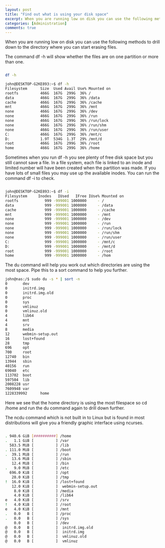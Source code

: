 ```yaml
---
layout: post
title: "Find out what is using your disk space"
excerpt: When you are running low on disk you can use the following methods to drill down to the directory where you can start erasing files.
categories: [Administration]
comments: true
---
```


When you are running low on disk you can use the following methods to drill down to the directory where you can start erasing files.

The command df -h will show whether the files are on one partition or more than one.  

```bash

df -h

john@DESKTOP-G2KE893:~$ df -h
Filesystem      Size  Used Avail Use% Mounted on
rootfs          466G  167G  299G  36% /
data            466G  167G  299G  36% /data
cache           466G  167G  299G  36% /cache
mnt             466G  167G  299G  36% /mnt
none            466G  167G  299G  36% /dev
none            466G  167G  299G  36% /run
none            466G  167G  299G  36% /run/lock
none            466G  167G  299G  36% /run/shm
none            466G  167G  299G  36% /run/user
C:              466G  167G  299G  36% /mnt/c
D:              1.9T  534G  1.3T  29% /mnt/d
root            466G  167G  299G  36% /root
home            466G  167G  299G  36% /home

```

Sometimes when you run df -h you see plenty of free disk space but you still cannot save a file. In a file system, each file is linked to an inode and limited number will have been created when the partition was made. If you have lots of small files you may use up the available inodes. You can run the command df -i to check.

```bash

john@DESKTOP-G2KE893:~$ df -i
Filesystem     Inodes   IUsed   IFree IUse% Mounted on
rootfs            999 -999001 1000000     - /
data              999 -999001 1000000     - /data
cache             999 -999001 1000000     - /cache
mnt               999 -999001 1000000     - /mnt
none              999 -999001 1000000     - /dev
none              999 -999001 1000000     - /run
none              999 -999001 1000000     - /run/lock
none              999 -999001 1000000     - /run/shm
none              999 -999001 1000000     - /run/user
C:                999 -999001 1000000     - /mnt/c
D:                999 -999001 1000000     - /mnt/d
root              999 -999001 1000000     - /root
home              999 -999001 1000000     - /hom
```

The du command will help you work out which directories are using the most space. Pipe this to a sort command to help you further.


```bash
john@nas:/$ sudo du -s * | sort -n
0       dev
0       initrd.img
0       initrd.img.old
0       proc
0       sys
0       vmlinuz
0       vmlinuz.old
4       lib64
4       mnt
4       srv
8       media
12      webmin-setup.out
16      lost+found
28      tmp
696     opt
700     root
12740   bin
13944   sbin
40156   run
69040   etc
113702  boot
597504  lib
2008228 usr
7609948 var
1228339992      home
```

Here we see that the home directory is using the most filespace so cd /home and run the du command again to drill down further.

The ncdu command which is not built in to Linux but is found in most distributions will give you a friendly graphic interface using ncurses.

```bash

. 940.6 GiB [##########] /home                                                                                              1.9 GiB [          ] /usr
.   1.1 GiB [          ] /var
  583.5 MiB [          ] /lib
. 111.0 MiB [          ] /boot
.  39.1 MiB [          ] /run
   13.6 MiB [          ] /sbin
   12.4 MiB [          ] /bin
.   9.0 MiB [          ] /etc
  696.0 KiB [          ] /opt
   28.0 KiB [          ] /tmp
!  16.0 KiB [          ] /lost+found
   12.0 KiB [          ]  webmin-setup.out
    8.0 KiB [          ] /media
    4.0 KiB [          ] /lib64
e   4.0 KiB [          ] /srv
!   4.0 KiB [          ] /root
e   4.0 KiB [          ] /mnt
.   0.0   B [          ] /proc
.   0.0   B [          ] /sys
    0.0   B [          ] /dev
@   0.0   B [          ]  initrd.img.old
@   0.0   B [          ]  initrd.img
@   0.0   B [          ]  vmlinuz.old
@   0.0   B [          ]  vmlinuz

```

